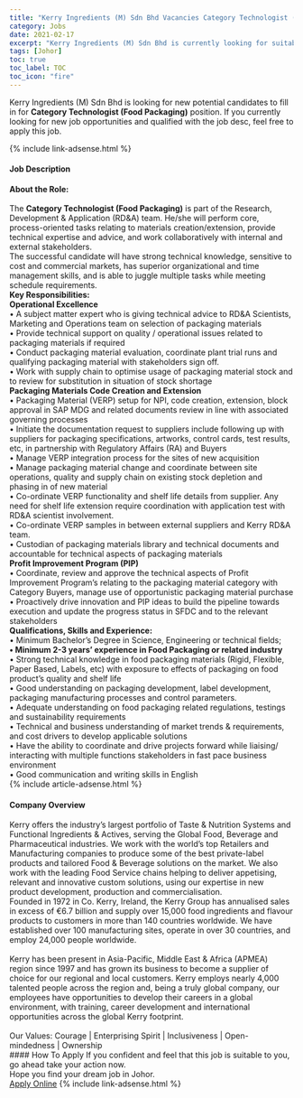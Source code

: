 ```yaml
---
title: "Kerry Ingredients (M) Sdn Bhd Vacancies Category Technologist (Food Packaging)" 
category: Jobs 
date: 2021-02-17 
excerpt: "Kerry Ingredients (M) Sdn Bhd is currently looking for suitable person to fill in the Category Technologist (Food Packaging) which based in Johor" 
tags: [Johor] 
toc: true 
toc_label: TOC 
toc_icon: "fire" 
--- 
```


<p>Kerry Ingredients (M) Sdn Bhd is looking for new potential candidates to fill in for <b>Category Technologist (Food Packaging)</b> position. If you currently looking for new job opportunities and qualified with the job desc, feel free to apply this job.
</p>{% include link-adsense.html %} 
<div><div><h4>Job Description</h4></div><div><div><span><div><div><div><strong>About the Role:</strong><br><br>The <strong>Category Technologist (Food Packaging)</strong> is part of the Research, Development &amp; Application (RD&amp;A) team. He/she will perform core, process-oriented tasks relating to materials creation/extension, provide technical expertise and advice, and work collaboratively with internal and external stakeholders.</div><div>The successful candidate will have strong technical knowledge, sensitive to cost and commercial markets, has superior organizational and time management skills, and is able to juggle multiple tasks while meeting schedule requirements.</div><div><strong>Key Responsibilities:</strong></div><div><strong>Operational Excellence</strong><br>&#8226; A subject matter expert who is giving technical advice to RD&amp;A Scientists, Marketing and Operations team on selection of packaging materials<br>&#8226; Provide technical support on quality / operational issues related to packaging materials if required<br>&#8226; Conduct packaging material evaluation, coordinate plant trial runs and qualifying packaging material with stakeholders sign off.<br>&#8226; Work with supply chain to optimise usage of packaging material stock and to review for substitution in situation of stock shortage</div><div><strong>Packaging Materials Code Creation and Extension</strong><br>&#8226; Packaging Material (VERP) setup for NPI, code creation, extension, block approval in SAP MDG and related documents review in line with associated governing processes<br>&#8226; Initiate the documentation request to suppliers include following up with suppliers for packaging specifications, artworks, control cards, test results, etc, in partnership with Regulatory Affairs (RA) and Buyers<br>&#8226; Manage VERP integration process for the sites of new acquisition<br>&#8226; Manage packaging material change and coordinate between site operations, quality and supply chain on existing stock depletion and phasing in of new material<br>&#8226; Co-ordinate VERP functionality and shelf life details from supplier. Any need for shelf life extension require coordination with application test with RD&amp;A scientist involvement.<br>&#8226; Co-ordinate VERP samples in between external suppliers and Kerry RD&amp;A team.<br>&#8226; Custodian of packaging materials library and technical documents and accountable for technical aspects of packaging materials</div><div><strong>Profit Improvement Program (PIP)</strong><br>&#8226; Coordinate, review and approve the technical aspects of Profit Improvement Program&#8217;s relating to the packaging material category with Category Buyers, manage use of opportunistic packaging material purchase<br>&#8226; Proactively drive innovation and PIP ideas to build the pipeline towards execution and update the progress status in SFDC and to the relevant stakeholders</div><strong>Qualifications, Skills and Experience:</strong><br>&#8226; Minimum Bachelor&#8217;s Degree in Science, Engineering or technical fields;<br><strong>&#8226; Minimum 2-3 years&#8217; experience in Food Packaging or related industry</strong><br>&#8226; Strong technical knowledge in food packaging materials (Rigid, Flexible, Paper Based, Labels, etc) with exposure to effects of packaging on food product&#8217;s quality and shelf life<br>&#8226; Good understanding on packaging development, label development, packaging manufacturing processes and control parameters.<br>&#8226; Adequate understanding on food packaging related regulations, testings and sustainability requirements<br>&#8226; Technical and business understanding of market trends &amp; requirements, and cost drivers to develop applicable solutions<br>&#8226; Have the ability to coordinate and drive projects forward while liaising/ interacting with multiple functions stakeholders in fast pace business environment<br>&#8226; Good communication and writing skills in English</div></div></span></div></div></div> 
{% include article-adsense.html %} 
<div><div><h4>Company Overview</h4></div><div><div><span><div><div>
	Kerry offers the industry&#8217;s largest portfolio of Taste &amp; Nutrition Systems and Functional Ingredients &amp; Actives, serving the Global Food, Beverage and Pharmaceutical industries. We work with the world&#8217;s top Retailers and Manufacturing companies to produce some of the best private-label products and tailored Food &amp; Beverage solutions on the market. We also work with the leading Food Service chains helping to deliver appetising, relevant and innovative custom solutions, using our expertise in new product development, production and commercialisation.</div>
<div>
	Founded in 1972 in Co. Kerry, Ireland, the Kerry Group has annualised sales in excess of &#8364;6.7 billion and supply over 15,000 food ingredients and flavour products to customers in more than 140 countries worldwide. We have established over 100 manufacturing sites, operate in over 30 countries, and employ 24,000 people worldwide.<br>
<br>
	Kerry has been present in Asia-Pacific, Middle East &amp; Africa (APMEA) region since 1997 and has grown its business to become a supplier of choice for our regional and local customers. Kerry employs nearly 4,000 talented people across the region and, being a truly global company, our employees have opportunities to develop their careers in a global environment, with training, career development and international opportunities across the global Kerry footprint.<br>
<br>
	Our Values:&#160;Courage | Enterprising Spirit | Inclusiveness | Open-mindedness | Ownership &#160; &#160;</div></div></span></div></div></div> 
#### How To Apply 
If you confident and feel that this job is suitable to you, go ahead take your action now. <br/> 
Hope you find your dream job in Johor. <br/> 
<a href="https://www.jobstreet.com.my/en/job/category-technologist-food-packaging-4484365?jobId=jobstreet-my-job-4484365&" class="btn btn--info" target="_blank" rel="nofollow noopenner">Apply Online</a> 
{% include link-adsense.html %} 